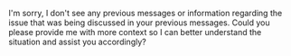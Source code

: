 I'm sorry, I don't see any previous messages or information regarding the issue that was being discussed in your previous messages. Could you please provide me with more context so I can better understand the situation and assist you accordingly?
